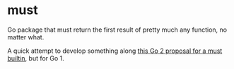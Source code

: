 # must

Go package that must return the first result of pretty much any function, no matter what.

A quick attempt to develop something along [this Go 2 proposal for a must builtin](https://github.com/golang/go/issues/32219), but for Go 1.